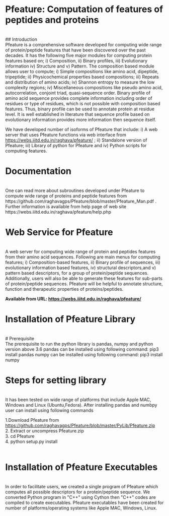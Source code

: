# Pfeature: Computation of features of peptides and proteins
<br>
## Introduction
<br>
Pfeature is a comprehensive software developed for computing wide range of protein/peptide features that have been discovered over the past decades. It has the following five major modules for computing protein features based on; i) Composition, ii) Binary profiles, iii) Evolutionary information iv) Structure and v) Pattern. The composition based module allows user to compute; i) Simple compositions like amino acid, dipeptide, tripeptide; ii) Physicochemical properties based compositions; iii) Repeats and distribution of amino acids; iv) Shannon entropy to measure the low complexity regions; iv) Miscellaneous compositions like pseudo amino acid, autocorrelation, conjoint triad, quasi-sequence order. Binary profile of amino acid sequence provides complete information including order of residues or type of residues, which is not possible with composition based features. Thus, binary profile can be used to annotate protein at residue level. It is well established in literature that sequence profile based on evolutionary information provides more information then sequence itself.

We have developed number of isoforms of Pfeature that include: i) A web server that uses Pfeature functions via web interface from https://webs.iiitd.edu.in/raghava/pfeature/ ; ii) Standalone version of Pfeature; iii) Library of python for Pfeature and iv) Python scripts for computing features.

# Documentation
<br>
One can read more about subroutines developed under Pfeature to compute wide range of proteins and peptide features from https://github.com/raghavagps/Pfeature/blob/master/Pfeature_Man.pdf . Further information is available from help page of web site https://webs.iiitd.edu.in/raghava/pfeature/help.php

# Web Service for Pfeature
<br>
A web server for computing wide range of protein and peptides features from their amino acid sequences. Following are main menus for computing features; i) Composition-based features, ii) Binary profile of sequences, iii) evolutionary information based features, iv) structural descriptors,and v) pattern based descriptors, for a group of protein/peptide sequences. Additionally, users will also be able to generate these features for sub-parts of protein/peptide sequences. Pfeature will be helpful to annotate structure, function and therapeutic properties of proteins/peptides.

**Available from URL: https://webs.iiitd.edu.in/raghava/pfeature/**
<br>
# Installation of Pfeature Library
<br>
# Prerequisite
<br>
The prerequisite to run the python library is pandas, numpy and python version above 3.6
pandas can be installed using following command: pip3 install pandas
numpy can be installed using following command: pip3 install numpy

# Steps for setting library
<br>
It has been tested on wide range of platforms that include Apple MAC, Windows and Linux (Ubuntu,Fedora). After installing pandas and numbpy user can install using following commands

1.Download Pfeature from https://github.com/raghavagps/Pfeature/blob/master/PyLib/Pfeature.zip <br>
2. Extract or uncompress Pfeature.zip <br>
3. cd Pfeature <br>
4. python setup.py install <br>
<br>
# Installation of Pfeature Executables
<br>
In order to facilitate users, we created a single program of Pfeature which computes all possible descriptors for a protein/peptide sequence. We converted Python program in "C++" using Cython then "C++" codes are compiled to create executables. Pfeature executables have been created for number of platforms/operating systems like Apple MAC, Windows, Linux.
